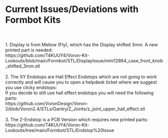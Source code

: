 # Current Issues/Deviations with Formbot Kits

<br>
<br>
1. Display is from Mellow (Fly), which has the Display shifted 3mm. A new printed part is needed: 
<br>https://github.com/T4KUUY4/Voron-Kit-Lookouts/blob/main/Formbot/STL/DisplayIssue/mini12864_case_front_knob_shifted_3mm.stl
<br>
<br>
2. The XY Endstops are Hall Effect Endstops which are not going to work correctly and will cause you to open a helpdesk ticket where we suggest you use clicky endstops:
<br> If you decide to still use hall effect endstops you will need the following parts:
<br>https://github.com/VoronDesign/Voron-2/blob/Voron2.4/STLs/Gantry/Z_Joints/z_joint_upper_hall_effect.stl 
<br>
<br>
3. The Z-Endstop is a PCB Version which requires new printed parts:
<br>https://github.com/T4KUUY4/Voron-Kit-Lookouts/tree/main/Formbot/STL/Endstop%20Issue
